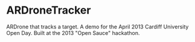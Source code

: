 ARDroneTracker
==============

ARDrone that tracks a target. A demo for the April 2013 Cardiff University Open Day. Built at the 2013 "Open Sauce" hackathon. 